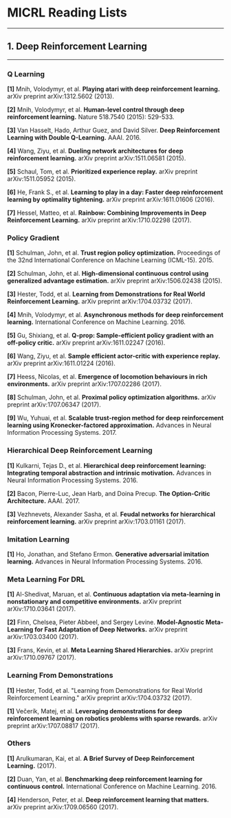# MICRL Reading Lists
------------------------------
## 1. Deep Reinforcement Learning
------------------------------
### Q Learning
**[1]** Mnih, Volodymyr, et al. **Playing atari with deep reinforcement learning.** arXiv preprint arXiv:1312.5602 (2013).

**[2]** Mnih, Volodymyr, et al. **Human-level control through deep reinforcement learning.** Nature 518.7540 (2015): 529-533.

**[3]** Van Hasselt, Hado, Arthur Guez, and David Silver. **Deep Reinforcement Learning with Double Q-Learning.** AAAI. 2016.

**[4]** Wang, Ziyu, et al. **Dueling network architectures for deep reinforcement learning.** arXiv preprint arXiv:1511.06581 (2015).

**[5]** Schaul, Tom, et al. **Prioritized experience replay.** arXiv preprint arXiv:1511.05952 (2015).

**[6]** He, Frank S., et al. **Learning to play in a day: Faster deep reinforcement learning by optimality tightening.** arXiv preprint arXiv:1611.01606 (2016).

**[7]** Hessel, Matteo, et al. **Rainbow: Combining Improvements in Deep Reinforcement Learning.** arXiv preprint arXiv:1710.02298 (2017).

### Policy Gradient
**[1]** Schulman, John, et al. **Trust region policy optimization.** Proceedings of the 32nd International Conference on Machine Learning (ICML-15). 2015.

**[2]** Schulman, John, et al. **High-dimensional continuous control using generalized advantage estimation.** arXiv preprint arXiv:1506.02438 (2015).

**[3]** Hester, Todd, et al. **Learning from Demonstrations for Real World Reinforcement Learning.** arXiv preprint arXiv:1704.03732 (2017).

**[4]** Mnih, Volodymyr, et al. **Asynchronous methods for deep reinforcement learning.** International Conference on Machine Learning. 2016.

**[5]** Gu, Shixiang, et al. **Q-prop: Sample-efficient policy gradient with an off-policy critic.** arXiv preprint arXiv:1611.02247 (2016).

**[6]** Wang, Ziyu, et al. **Sample efficient actor-critic with experience replay.** arXiv preprint arXiv:1611.01224 (2016).

**[7]** Heess, Nicolas, et al. **Emergence of locomotion behaviours in rich environments.** arXiv preprint arXiv:1707.02286 (2017).

**[8]** Schulman, John, et al. **Proximal policy optimization algorithms.** arXiv preprint arXiv:1707.06347 (2017).

**[9]** Wu, Yuhuai, et al. **Scalable trust-region method for deep reinforcement learning using Kronecker-factored approximation.** Advances in Neural Information Processing Systems. 2017.

### Hierarchical Deep Reinforcement Learning
**[1]** Kulkarni, Tejas D., et al. **Hierarchical deep reinforcement learning: Integrating temporal abstraction and intrinsic motivation.** Advances in Neural Information Processing Systems. 2016.

**[2]** Bacon, Pierre-Luc, Jean Harb, and Doina Precup. **The Option-Critic Architecture.** AAAI. 2017.

**[3]** Vezhnevets, Alexander Sasha, et al. **Feudal networks for hierarchical reinforcement learning.** arXiv preprint arXiv:1703.01161 (2017).

### Imitation Learning
**[1]** Ho, Jonathan, and Stefano Ermon. **Generative adversarial imitation learning.** Advances in Neural Information Processing Systems. 2016.

### Meta Learning For DRL
**[1]** Al-Shedivat, Maruan, et al. **Continuous adaptation via meta-learning in nonstationary and competitive environments.** arXiv preprint arXiv:1710.03641 (2017).

**[2]** Finn, Chelsea, Pieter Abbeel, and Sergey Levine. **Model-Agnostic Meta-Learning for Fast Adaptation of Deep Networks.** arXiv preprint arXiv:1703.03400 (2017).

**[3]** Frans, Kevin, et al. **Meta Learning Shared Hierarchies.** arXiv preprint arXiv:1710.09767 (2017).

### Learning From Demonstrations
**[1]** Hester, Todd, et al. "Learning from Demonstrations for Real World Reinforcement Learning." arXiv preprint arXiv:1704.03732 (2017).

**[1]** Večerík, Matej, et al. **Leveraging demonstrations for deep reinforcement learning on robotics problems with sparse rewards.** arXiv preprint arXiv:1707.08817 (2017).

### Others
**[1]** Arulkumaran, Kai, et al. **A Brief Survey of Deep Reinforcement Learning.** (2017).

**[2]** Duan, Yan, et al. **Benchmarking deep reinforcement learning for continuous control.** International Conference on Machine Learning. 2016.

**[4]** Henderson, Peter, et al. **Deep reinforcement learning that matters.** arXiv preprint arXiv:1709.06560 (2017).





